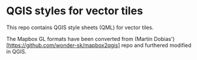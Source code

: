 # QGIS styles for vector tiles
This repo contains QGIS style sheets (QML) for vector tiles.

The Mapbox GL formats have been converted from (Martin Dobias')[https://github.com/wonder-sk/mapbox2qgis] repo and furthered modified in QGIS.
